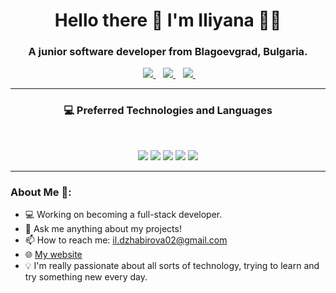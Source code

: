 <h1 align='center'>
  Hello there 👋 I'm Iliyana 👨‍💻
</h1>

<h3 align='center'>
  A junior software developer from Blagoevgrad, Bulgaria.
</h3>

<p align='center'>
  <a href="https://www.linkedin.com/in/илияна-джабирова-11609b348>
    <img src="https://img.shields.io/badge/linkedin-%230077B5.svg?&style=for-the-badge&logo=linkedin&logoColor=white" />
  </a>&nbsp;&nbsp;
  <a href="mailto:il.dzhabirova02@gmail.com">
    <img src="https://img.shields.io/badge/Gmail-D14836?style=for-the-badge&logo=gmail&logoColor=white" />        
  </a>&nbsp;&nbsp;
  <a href="https://www.instagram.com/iliyana_dzhabirova/?next=%2F">
    <img src="https://img.shields.io/badge/Instagram-E4405F?style=for-the-badge&logo=instagram&logoColor=white" />        
  </a>&nbsp;&nbsp;
  <a href="https://www.facebook.com/profile.php?id=100011334092265">
    <img src="https://img.shields.io/badge/Facebook-1877F2?style=for-the-badge&logo=facebook&logoColor=white" />        
  </a>&nbsp;&nbsp;
</p>

---

<h3 align='center'>💻 Preferred Technologies and Languages</h3><br/>
<p align='center'>
  <img src="https://img.shields.io/badge/C%23-239120?style=for-the-badge&logo=c-sharp&logoColor=white">
  <img src="https://img.shields.io/badge/.NET-512BD4?style=for-the-badge&logo=.net&logoColor=white">
  <img src="https://img.shields.io/badge/Microsoft%20SQL%20Server-CC2927?style=for-the-badge&logo=microsoft-sql-server&logoColor=white">
  <img src="https://img.shields.io/badge/HTML5-E34F26?style=for-the-badge&logo=html5&logoColor=white">
  <img src="https://img.shields.io/badge/CSS3-1572B6?style=for-the-badge&logo=css3&logoColor=white">
</p>

---

<h3>About Me 👻:</h3>

- 💻 Working on becoming a full-stack developer.
- 💬 Ask me anything about my projects!
- 📫 How to reach me: il.dzhabirova02@gmail.com
- 🌐 [My website](https://iliyana-dzhabirova.github.io)
- 💡 I'm really passionate about all sorts of technology, trying to learn and try something new every day.

